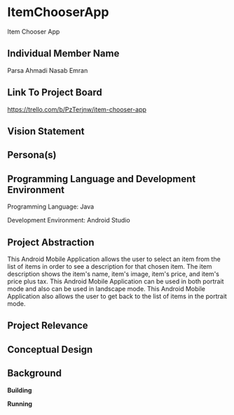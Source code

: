 # ItemChooserApp
Item Chooser App

## Individual Member Name
Parsa Ahmadi Nasab Emran

## Link To Project Board
https://trello.com/b/PzTerjnw/item-chooser-app

## Vision Statement

## Persona(s)

## Programming Language and Development Environment
Programming Language: Java

Development Environment: Android Studio

## Project Abstraction
This Android Mobile Application allows the user to select an item from the list of items in order to see a description for that chosen item. The item description shows the item's name, item's image, item's price, and item's price plus tax. This Android Mobile Application can be used in both portrait mode and also can be used in landscape mode. This Android Mobile Application also allows the user to get back to the list of items in the portrait mode. 

## Project Relevance


## Conceptual Design

## Background

**Building**

**Running**
